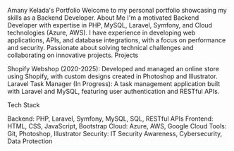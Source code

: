 Amany Kelada's Portfolio
Welcome to my personal portfolio showcasing my skills as a Backend Developer.
About Me
I'm a motivated Backend Developer with expertise in PHP, MySQL, Laravel, Symfony, and Cloud technologies (Azure, AWS). I have experience in developing web applications, APIs, and database integrations, with a focus on performance and security. Passionate about solving technical challenges and collaborating on innovative projects.
Projects

Shopify Webshop (2020-2025): Developed and managed an online store using Shopify, with custom designs created in Photoshop and Illustrator.
Laravel Task Manager (In Progress): A task management application built with Laravel and MySQL, featuring user authentication and RESTful APIs.

Tech Stack

Backend: PHP, Laravel, Symfony, MySQL, SQL, RESTful APIs
Frontend: HTML, CSS, JavaScript, Bootstrap
Cloud: Azure, AWS, Google Cloud
Tools: Git, Photoshop, Illustrator
Security: IT Security Awareness, Cybersecurity, Data Protection





